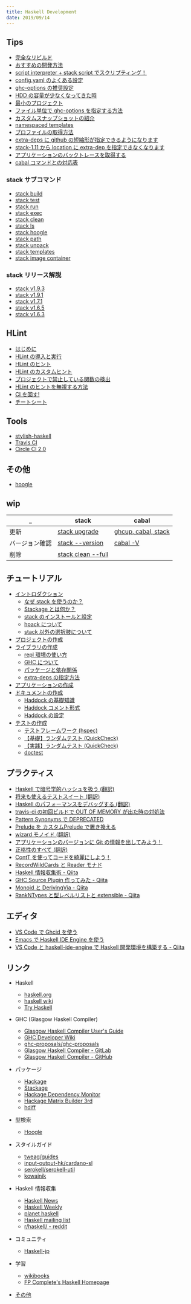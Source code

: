 ```yaml
---
title: Haskell Development
date: 2019/09/14
---
```


<div class="row">
  <div class="col s12 m6">

## Tips

- [完全なリビルド](tips/full-rebuild.html)
- [おすすめの開発方法](tips/recommend-dev.html)
- [script interpreter + stack script でスクリプティング！](tips/script-interpreter.html)
- [config.yaml のよくある設定](tips/config-yaml.html)
- [ghc-options の推奨設定](tips/recommended-ghc-options.html)
- [HDD の容量が少なくなってきた時](tips/hdd-space.html)
- [最小のプロジェクト](tips/minimal-stack-proj.html)
- [ファイル単位で ghc-options を指定する方法](tips/enable-ghc-options-by-file.html)
- [カスタムスナップショットの紹介](/posts/2017/12-23-stack161.html)
- [namespaced templates](/posts/2018/06-27-namespaced-templates.html)
- [プロファイルの取得方法](etc/profiling.html)
- [extra-deps に github の短縮形が指定できるようになります](/posts/2018/03-13-stack-extra-deps-shorthand.html)
- [stack-1.11 から location に extra-dep を指定できなくなります](/posts/2018/08-31-stack-extradep-legacy-syntax.html)
- [アプリケーションのバックトレースを取得する](/posts/2018/09-01-stack-profile-build.html)
- [cabal コマンドとの対応表](tips/cabal.html)

### stack サブコマンド

- [stack build](command/build.html)
- [stack test](command/test.html)
- [stack run](/posts/2018/06-25-stack-run.html)
- [stack exec](command/exec.html)
- [stack clean](command/clean.html)
- [stack ls](/posts/2017/12-20-stack-ls-command.html)
- [stack hoogle](command/hoogle.html)
- [stack path](command/path.html)
- [stack unpack](command/unpack.html)
- [stack templates](command/templates.html)
- [stack image container](command/image-container.html)

### stack リリース解説

- [stack v1.9.3](/posts/2018/12-10-stack-193.html)
- [stack v1.9.1](/posts/2018/10-22-stack-191.html)
- [stack v1.7.1](/posts/2018/05-04-stack171.html)
- [stack v1.6.5](/posts/2018/02-21-stack165.html)
- [stack v1.6.3](/posts/2017/12-24-stack163.html)

## HLint

- [はじめに](hlint/)
- [HLint の導入と実行](hlint/hlint-intro.html)
- [HLint のヒント](hlint/hlint-hint.html)
- [HLint のカスタムヒント](hlint/hlint-customhint.html)
- [プロジェクトで禁止している関数の検出](hlint/forbidden-functions.html)
- [HLint のヒントを無視する方法](hlint/hlint-ignore.html)
- [CI を回す!](hlint/hlint-ci.html)
- [チートシート](hlint/cheatsheet.html)

## Tools

- [stylish-haskell](etc/stylish-haskell.html)
- [Travis CI](etc/travis-ci.html)
- [Circle CI 2.0](/posts/2018/07-21-circleci-2.html)

## その他

- [hoogle](etc/hoogle.html)

## wip

_ | stack | cabal
-----|------|--------
更新 | [stack upgrade](tips/stack-upgrade.html) | [ghcup, cabal, stack](tips/cabal-upgrade.html)
バージョン確認 | [stack --version](tips/stack-version.html) | [cabal -V](tips/cabal-version.html)
削除 | [stack clean --full](tips/stack-uninstall.html)

  </div>
  <div class="col s12 m6">

## チュートリアル

- [イントロダクション](intro/)
  - [なぜ stack を使うのか？](intro/why-stack.html)
  - [Stackage とは何か？](intro/stackage.html)
  - [stack のインストールと設定](intro/stack-install.html)
  - [hpack について](intro/hpack.html)
  - [stack 以外の選択肢について](intro/alt-stack.html)
- [プロジェクトの作成](intro/create-prj.html)
- [ライブラリの作成](intro/create-lib.html)
  - [repl 環境の使い方](intro/repl.html)
  - [GHC について](intro/ghc.html)
  - [パッケージと依存関係](intro/package-and-deps.html)
  - [extra-deps の指定方法](intro/extra-deps.html)
- [アプリケーションの作成](intro/create-app.html)
- [ドキュメントの作成](doc/)
  - [Haddock の基礎知識](doc/haddock-intro.html)
  - [Haddock コメント形式](doc/haddock-comment.html)
  - [Haddock の設定](doc/haddock-settings.html)
- [テストの作成](test/)
  - [テストフレームワーク (hspec)](test/hspec.html)
  - [【基礎】ランダムテスト (QuickCheck)](test/quickcheck.html)
  - [【実践】ランダムテスト (QuickCheck)](test/quickcheck2.html)
  - [doctest](test/doctest.html)

## プラクティス

- [Haskell で暗号学的ハッシュを扱う (翻訳)](/posts/2017/09-18-cryptographic-hashing-haskell.html)
- [将来も使えるテストスイート (翻訳)](/posts/2017/12-22-future-proofing-test-suites.html)
- [Haskell のパフォーマンスをデバッグする (翻訳)](/posts/2017/12-27-Haskell-Performance-Debugging.html)
- [travis-ci の初回ビルドで OUT OF MEMORY が出た時の対処法](/posts/2017/12-31-travis-out-of-memory.html)
- [Pattern Synonyms で DEPRECATED](/posts/2018/02-12-pattern-synonyms.html)
- [Prelude を カスタムPrelude で置き換える](/posts/2018/05-23-extended-prelude.html)
- [wizard モノイド (翻訳)](/posts/2018/03-07-The-wizard-monoid.html)
- [アプリケーションのバージョンに Git の情報を出してみよう！](/posts/2018/03-20-gitrev.html)
- [正格性のすべて (翻訳)](/posts/2018/06-25-All-About-Strictness.html)
- [ContT を使ってコードを綺麗にしよう！](/posts/2018/06-26-cont-param.html)
- [RecordWildCards と Reader モナド](/posts/2018/08-26-recordwildcards.html)
- [Haskell 情報収集術 - Qiita](https://qiita.com/waddlaw/items/b7ed253db36c6f8a04fc)
- [GHC Source Plugin 作ってみた - Qiita](https://qiita.com/waddlaw/items/65b57517f105fcbbe724)
- [Monoid と DerivingVia - Qiita](https://qiita.com/waddlaw/items/f349bd363963d59e9ef5)
- [RankNTypes と型レベルリストと extensible - Qiita](https://qiita.com/waddlaw/items/b49e9daa02b2d254fba3)

## エディタ

- [VS Code で Ghcid を使う](/posts/2017/12-24-Ghcid-with-VS-Code.html)
- [Emacs で Haskell IDE Engine を使う](/hie/emacs.html)
- [VS Code と haskell-ide-engine で Haskell 開発環境を構築する - Qiita](https://qiita.com/waddlaw/items/b83cd10311200095fe87)

## リンク

- Haskell
  - [haskell.org](https://www.haskell.org/)
  - [haskell wiki](https://wiki.haskell.org/Haskell)
  - [Try Haskell](http://tryhaskell.org/)
- GHC (Glasgow Haskell Compiler)
  - [Glasgow Haskell Compiler User's Guide](https://downloads.haskell.org/~ghc/latest/docs/html/users_guide/)
  - [GHC Developer Wiki](https://ghc.haskell.org/trac/ghc/)
  - [ghc-proposals/ghc-proposals](https://github.com/ghc-proposals/ghc-proposals)
  - [Glasgow Haskell Compiler - GitLab](https://gitlab.haskell.org/ghc/ghc)
  - [Glasgow Haskell Compiler - GitHub](https://github.com/ghc/ghc)
- パッケージ
  - [Hackage](https://hackage.haskell.org/)
  - [Stackage](https://www.stackage.org/)
  - [Hackage Dependency Monitor](http://packdeps.haskellers.com/)
  - [Hackage Matrix Builder 3rd](https://matrix.hackage.haskell.org/)
  - [hdiff](http://hdiff.luite.com/)
- 型検索
  - [Hoogle](https://hoogle.haskell.org/)
- スタイルガイド
  - [tweag/guides](https://github.com/tweag/guides)
  - [input-output-hk/cardano-sl](https://github.com/input-output-hk/cardano-sl/blob/develop/docs/style-guide.md)
  - [serokell/serokell-util](https://github.com/serokell/serokell-util/blob/master/serokell-style.md)
  - [kowainik](https://kowainik.github.io/posts/2019-02-06-style-guide)
- Haskell 情報収集
  - [Haskell News](http://haskellnews.org/)
  - [Haskell Weekly](https://haskellweekly.news/)
  - [planet haskell](https://planet.haskell.org/)
  - [Haskell mailing list](http://haskell.1045720.n5.nabble.com/)
  - [r/haskell/ - reddit](https://www.reddit.com/r/haskell/)
- コミュニティ
  - [Haskell-jp](https://haskell.jp/)
- 学習
  - [wikibooks](https://en.wikibooks.org/wiki/Haskell)
  - [FP Complete's Haskell Homepage](https://haskell.fpcomplete.com/)
- [その他](etc/links.html)

  </div>
</div>
